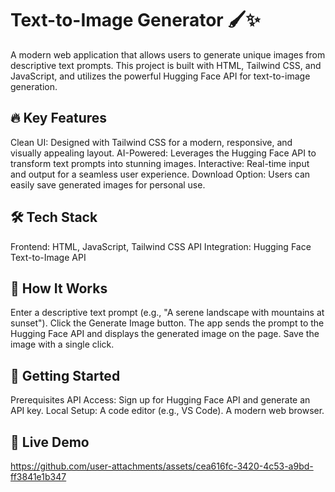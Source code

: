 # Text-to-Image Generator 🖌️✨
A modern web application that allows users to generate unique images from descriptive text prompts. This project is built with HTML, Tailwind CSS, and JavaScript, and utilizes the powerful Hugging Face API for text-to-image generation.

## 🔥 Key Features
Clean UI: Designed with Tailwind CSS for a modern, responsive, and visually appealing layout.
AI-Powered: Leverages the Hugging Face API to transform text prompts into stunning images.
Interactive: Real-time input and output for a seamless user experience.
Download Option: Users can easily save generated images for personal use.
## 🛠️ Tech Stack
Frontend: HTML, JavaScript, Tailwind CSS
API Integration: Hugging Face Text-to-Image API
## 🚀 How It Works
Enter a descriptive text prompt (e.g., "A serene landscape with mountains at sunset").
Click the Generate Image button.
The app sends the prompt to the Hugging Face API and displays the generated image on the page.
Save the image with a single click.
## 🌟 Getting Started
Prerequisites
API Access:
Sign up for Hugging Face API and generate an API key.
Local Setup:
A code editor (e.g., VS Code).
A modern web browser.
## 🎨 Live Demo


https://github.com/user-attachments/assets/cea616fc-3420-4c53-a9bd-ff3841e1b347

